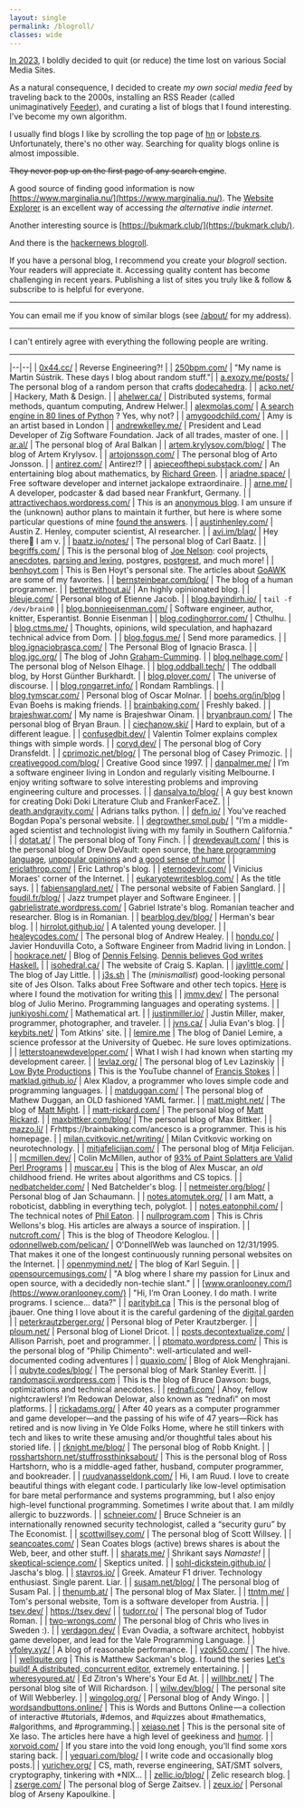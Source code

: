 ```yaml
---
layout: single
permalink: /blogroll/
classes: wide
---
```


[In 2023]({{site.url}}/2023/03/10/social-media-quit), I boldly decided to quit (or reduce) the time lost on various Social Media Sites. 

As a natural consequence, I decided to create *my own social media feed* by traveling back to the 2000s, installing an RSS Reader (called unimaginatively [Feeder](https://f-droid.org/packages/com.nononsenseapps.feeder/)), and curating a list of blogs that I found interesting. I've become my own algorithm.

I usually find blogs I like by scrolling the top page of [hn](https://news.ycombinator.com/) or [lobste.rs](https://lobste.rs/). Unfortunately, there's no other way. Searching for quality blogs online is almost impossible. 

~~They never pop up on the first page of any search engine~~.

A good source of finding good information is now [https://www.marginalia.nu/](https://www.marginalia.nu/). The [Website Explorer](https://explore.marginalia.nu/view) is an excellent way of accessing *the alternative indie internet*.

Another interesting source is [https://bukmark.club/](https://bukmark.club/).

And there is the [hackernews blogroll](https://dm.hn/).

If you have a personal blog, I recommend you create your *blogroll* section. Your readers will appreciate it. Accessing quality content has become challenging in recent years. Publishing a list of sites you truly like & follow & subscribe to is helpful for everyone.

---

You can email me if you know of similar blogs (see [/about/]({{site.url}}/about) for my address). 

---

I can't entirely agree with everything the following people are writing.

---

|--|--|
| [0x44.cc/](https://0x44.cc/) | Reverse Engineering?! |
| [250bpm.com/](https://250bpm.com/) | "My name is Martin Sústrik. These days I blog about random stuff."|
| [a.exozy.me/posts/](https://a.exozy.me/posts/) | The personal blog of a random person that crafts [dodecahedra](https://a.exozy.me/projects/dodecahedra). |
| [acko.net/](https://acko.net/) | Hackery, Math & Design. |
| [ahelwer.ca/](https://ahelwer.ca/) | Distributed systems, formal methods, quantum computing, Andrew Helwer.|
| [alexmolas.com/](https://www.alexmolas.com/blog.html) | [A search engine in 80 lines of Python](https://www.alexmolas.com/2024/02/05/a-search-engine-in-80-lines.html) ? Yes, why not? |
| [amygoodchild.com/](https://www.amygoodchild.com/) | Amy is an artist based in London |
| [andrewkelley.me/](https://andrewkelley.me/) | President and Lead Developer of Zig Software Foundation. Jack of all trades, master of one. |
| [ar.al/](https://ar.al/) | The personal blog of Aral Balkan |
| [artem.krylysov.com/blog/](https://artem.krylysov.com/blog/) | The blog of Artem Krylysov. |
| [artojonsson.com/](https://www.artojonsson.com/) | The personal blog of Arto Jonsson. | 
| [antirez.com/](http://antirez.com/) | Antirez!? |
| [apieceofthepi.substack.com/](https://apieceofthepi.substack.com/) | An entertaining blog about mathematics, by [Richard Green](https://math.colorado.edu/~rmg/). |
| [ariadne.space/](https://ariadne.space/) | Free software developer and internet jackalope extraordinaire. |
| [arne.me/](https://arne.me/) | A developer, podcaster & dad based near Frankfurt, Germany. |
| [attractivechaos.wordpress.com/](https://attractivechaos.wordpress.com/) | This is an [anonymous blog](https://attractivechaos.wordpress.com/about/). I am unsure if the (unknown) author plans to maintain it further, but here is where some particular questions of mine [found the answers](https://attractivechaos.wordpress.com/2019/12/28/deletion-from-hash-tables-without-tombstones/). |
| [austinhenley.com/](https://austinhenley.com/) | Austin Z. Henley, computer scientist, AI researcher. |
| [avi.im/blag/](https://avi.im/blag/) | Hey there👋 I am v. |
| [baatz.io/notes/](https://baatz.io/notes/) | The personal blog of Carl Baatz. |
| [begriffs.com/](https://begriffs.com/) | This is the personal blog of [Joe Nelson](https://github.com/begriffs): cool projects, [anecdotes](https://begriffs.com/posts/2018-11-15-c-portability.html), [parsing and lexing](https://begriffs.com/posts/2021-11-28-practical-parsing.html), postgres, [postgrest](https://begriffs.com/posts/2015-10-02-postgrest-workshop.html), and much more! |
| [benhoyt.com](https://benhoyt.com/writings/) | This is Ben Hoyt's personal site. The articles about [GoAWK](https://github.com/benhoyt/goawk) are some of my favorites. |
| [bernsteinbear.com/blog/](https://bernsteinbear.com/blog/) | The blog of a human programmer. |
| [betterwithout.ai/](https://betterwithout.ai/) | An highly opinionated blog. |
| [bleuje.com/](https://bleuje.com/about/) | Personal blog of Etienne Jacob. | 
| [blog.bayindirh.io/](https://blog.bayindirh.io/) | `tail -f /dev/brain0` |
| [blog.bonnieeisenman.com/](https://blog.bonnieeisenman.com/) | Software engineer, author, knitter, Esperantist. Bonnie Eisenman |
| [blog.codinghorror.com/](https://blog.codinghorror.com/) | Cthulhu. |
| [blog.ctms.me/](https://blog.ctms.me/) | Thoughts, opinions, wild speculation, and haphazard technical advice from Dom. |
| [blog.fogus.me/](https://blog.fogus.me/) | Send more paramedics. |
| [blog.ignaciobrasca.com/](https://blog.ignaciobrasca.com/) | The Personal Blog of Ignacio Brasca. |
| [blog.jgc.org/](https://blog.jgc.org/) | The blog of John [Graham-Cumming](https://jgc.org/). |
| [blog.nelhage.com/](https://blog.nelhage.com/) | The personal blog of Nelson Elhage. |
| [blog.oddball.tech/](https://blog.oddball.tech/) | The oddball blog, by Horst Günther Burkhardt. |
| [blog.plover.com/](https://blog.plover.com/) | The universe of discourse. |
| [blog.rongarret.info/](https://blog.rongarret.info/) | Rondam Ramblings. |
| [blog.tymscar.com/](https://blog.tymscar.com/) | Personal blog of Oscar Molnar. |
| [boehs.org/in/blog](https://boehs.org/in/blog) | Evan Boehs is making friends. |
| [brainbaking.com/](https://brainbaking.com/) | Freshly baked. |
| [brajeshwar.com/](https://brajeshwar.com/) | My name is Brajeshwar Oinam. |
| [bryanbraun.com/](https://www.bryanbraun.com/) | The personal blog of Bryan Braun. |
| [ciechanow.ski/](https://ciechanow.ski/) | Hard to explain, but of a different league. |
| [confusedbit.dev/](https://confusedbit.dev/) | Valentin Tolmer explains complex things with simple words. |
| [coryd.dev/](https://coryd.dev/) | The personal blog of Cory Dransfeldt. |
| [cprimozic.net/blog/](https://cprimozic.net/blog/) | The personal blog of Casey Primozic. |
| [creativegood.com/blog/](https://creativegood.com/blog/) | Creative Good since 1997. |
| [danpalmer.me/](https://danpalmer.me/) | I’m a software engineer living in London and regularly visiting Melbourne. I enjoy writing software to solve interesting problems and improving engineering culture and processes. |
| [dansalva.to/blog/](https://dansalva.to/blog/) | A guy best known for creating Doki Doki Literature Club and FrankerFaceZ. |
| [death.andgravity.com/](https://death.andgravity.com/) | Adrians talks python. |
| [defn.io/](https://defn.io/) | You've reached Bogdan Popa's personal website. |
| [degrowther.smol.pub/](https://degrowther.smol.pub/) | "I’m a middle-aged scientist and technologist living with my family in Southern California." |
| [dotat.at/](https://dotat.at/) | The personal blog of Tony Finch. |
| [drewdevault.com/](https://drewdevault.com/) | this is the personal blog of Drew DeVault: open source, [the hare programming language](https://harelang.org/), [unpopular opinions](https://drewdevault.com/2022/10/03/Does-Rust-belong-in-Linux.html) and [a good sense of humor](https://drewdevault.com/2021/11/16/Cash-for-leftpad.html) |
| [ericlathrop.com/](https://www.ericlathrop.com/) | Eric Lathrop's blog. |
| [eternodevir.com/](https://eternodevir.com/) | Vinicius Moraes' corner of the Internet. |
| [eukaryotewritesblog.com/](https://eukaryotewritesblog.com/) | As the title says. |
| [fabiensanglard.net/](https://fabiensanglard.net/) | The personal website of Fabien Sanglard. |
| [foudil.fr/blog/](https://foudil.fr/blog/) | Jazz trumpet player and Software Engineer. |
| [gabrielistrate.wordpress.com/](https://gabrielistrate.wordpress.com/) | Gabriel Istrate's blog. Romanian teacher and researcher. Blog is in Romanian. |
| [bearblog.dev/blog/](https://herman.bearblog.dev/blog/) | Herman's bear blog. |
| [hirrolot.github.io/](https://hirrolot.github.io/) | A talented young developer. |
| [healeycodes.com/](https://healeycodes.com/) | The personal blog of Andrew Healey. |
| [hondu.co/](https://hondu.co/) | Javier Honduvilla Coto, a Software Engineer from Madrid living in London. |
| [hookrace.net/](https://hookrace.net/) | Blog of [Dennis Felsing](https://dennis.felsing.org/). [Dennis believes God writes Haskell.](https://hookrace.net/blog/god-writes-haskell/) |
| [isohedral.ca/](https://isohedral.ca/) | The website of Craig S. Kaplan. |
| [jaylittle.com/](https://jaylittle.com/) | The blog of Jay Little. |
| [j3s.sh](https://j3s.sh) | The (*minismallist*) good-looking personal site of Jes Olson. Talks about Free Software and other tech topics. [Here](https://j3s.sh/thought/my-website-is-one-binary.html) is where I found the motivation for writing [this]({{site.url}}/2022/04/10/a-blog-that-is-a-single-executable-binary) |
| [jmmv.dev/](https://jmmv.dev/blog.html) | The personal blog of Julio Merino. Programming languages and operating systems. |
| [junkiyoshi.com/](https://junkiyoshi.com/) | Mathematical art. |
| [justinmiller.io/](https://justinmiller.io/) | Justin Miller, maker, programmer, photographer, and traveler. |
| [jvns.ca/](https://jvns.ca/) | Julia Evan's blog. |
| [keybits.net/](https://www.keybits.net/) | Tom Atkins' site. |
| [lemire.me](https://lemire.me/blog/) | The blog of Daniel Lemire, a science professor at the University of Quebec. He sure loves optimizations. |
| [letterstoanewdeveloper.com/](https://letterstoanewdeveloper.com/) | What I wish I had known when starting my development career. |
| [levlaz.org/](https://levlaz.org/) | The personal blog of Lev Lazinskiy |
| [Low Byte Productions](https://www.youtube.com/c/lowleveljavascript) | This is the YouTube channel of [Francis Stokes](https://github.com/francisrstokes) |
| [matklad.github.io/](https://matklad.github.io/) | Alex Kladov, a programmer who loves simple code and programming languages. |
| [matduggan.com/](https://matduggan.com/) | The personal blog of Mathew Duggan, an OLD fashioned YAML farmer. |
| [matt.might.net/](https://matt.might.net/articles/) | The blog of [Matt Might](https://matt.might.net/articles/). |
| [matt-rickard.com/](https://matt-rickard.com/) | The personal blog of [Matt Rickard](https://matt-rickard.com/). |
| [maxbittker.com/blog/](https://maxbittker.com/blog/) | The personal blog of Max Bittker. |
| [mazzo.li/](https://mazzo.li/archive.html) | Frhttps://brainbaking.com/ancesco is a programmer. This is his homepage. |
| [milan.cvitkovic.net/writing/](https://milan.cvitkovic.net/writing/) | Milan Cvitkovic working on neurotechnology. |
| [mitjafelicijan.com/](https://mitjafelicijan.com/) | The personal blog of Mitja Felicijan. | 
| [mcmillen.dev/](https://www.mcmillen.dev/) | Colin McMillen, author of [93% of Paint Splatters are Valid Perl Programs](https://www.mcmillen.dev/sigbovik/) |
| [muscar.eu](https://muscar.eu/) | This is the blog of Alex Muscar, an *old* childhood friend. He writes about algorithms and CS topics. | 
| [nedbatchelder.com/](https://nedbatchelder.com/) | Ned Batchelder's blog. | 
| [netmeister.org/blog/](https://www.netmeister.org/blog/) | Personal blog of Jan Schaumann. |
| [notes.atomutek.org/](https://notes.atomutek.org/) | I am Matt, a roboticist, dabbling in everything tech, polyglot. |
| [notes.eatonphil.com/](https://notes.eatonphil.com/) | The technical notes of [Phil Eaton](https://eatonphil.com/). |
| [nullprogram.com](https://nullprogram.com/) | This is Chris Wellons's blog. His articles are always a source of inspiration. |
| [nutcroft.com/](https://nutcroft.com/) | This is the blog of Theodore Keloglou. |
| [odonnellweb.com/pelican/](https://odonnellweb.com/pelican/) | O'DonnellWeb was launched on 12/31/1995. That makes it one of the longest continuously running personal websites on the Internet. |
| [openmymind.net/](https://www.openmymind.net/) | The blog of Karl Seguin. |
| [opensourcemusings.com/](https://opensourcemusings.com/) | "A blog where I share my passion for Linux and open source, with a decidedly non-techie slant." |
| [www.oranlooney.com/](https://www.oranlooney.com/) | "Hi, I’m Oran Looney. I do math. I write programs. I science… data?" | 
| [paritybit.ca](https://www.paritybit.ca/) | This is the personal blog of jbauer. One thing I love about it is the careful gardening of the [digital garden](https://www.paritybit.ca/garden/) |
| [peterkrautzberger.org/](https://www.peterkrautzberger.org/) | Personal blog of Peter Krautzberger. |
| [ploum.net/](https://ploum.net/index_en.html) | Personal blog of Lionel Dricot. |
| [posts.decontextualize.com/](https://posts.decontextualize.com/) | Allison Parrish, poet and programmer. |
| [ptomato.wordpress.com/](https://ptomato.wordpress.com/) | This is the personal blog of "Philip Chimento": well-articulated and well-documented coding adventures |
| [quaxio.com/](https://www.quaxio.com/) | Blog of Alok Menghrajani. |
| [qubyte.codes/blog/](https://qubyte.codes/blog/) | The personal blog of Mark Stanley Everitt. |
| [randomascii.wordpress.com](https://randomascii.wordpress.com) | This is the blog of Bruce Dawson: bugs, optimizations and technical anecdotes. |
| [rednafi.com/](https://rednafi.com/) | Ahoy, fellow nightcrawlers! I’m Redowan Delowar, also known as “rednafi” on most platforms. |
| [rickadams.org/](https://rickadams.org/) | After 40 years as a computer programmer and game developer—and the passing of his wife of 47 years—Rick has retired and is now living in Ye Olde Folks Home, where he still tinkers with tech and likes to write these amusing and/or thoughtful tales about his storied life. |
| [rknight.me/blog/](https://rknight.me/blog/) | The personal blog of Robb Knight. | 
| [rosshartshorn.net/stuffrossthinksabout/](https://www.rosshartshorn.net/stuffrossthinksabout/) | This is the personal blog of Ross Hartshorn, who is a middle-aged father, husband, computer programmer, and bookreader. |
| [ruudvanasseldonk.com/](https://ruudvanasseldonk.com/) | Hi, I am Ruud. I love to create beautiful things with elegant code. I particularly like low-level optimisation for bare metal performance and systems programming, but I also enjoy high-level functional programming. Sometimes I write about that. I am mildly allergic to buzzwords. |
| [schneier.com/](https://www.schneier.com/) | Bruce Schneier is an internationally renowned security technologist, called a “security guru” by The Economist. |
| [scottwillsey.com/](https://scottwillsey.com/) | The personal blog of Scott Willsey. |
| [seancoates.com/](https://seancoates.com/) |  Sean Coates blogs (active) brews shares is about the Web, beer, and other stuff. |
| [sharats.me/](https://sharats.me/) | Shrikant says *Namaste!* |
| [skeptical-science.com/](http://skeptical-science.com/) | Skeptics united. |
| [sohl-dickstein.github.io/](https://sohl-dickstein.github.io/) | Jascha's blog. |
| [stavros.io/](https://www.stavros.io/) | Greek. Amateur F1 driver. Technology enthusiast. Single parent. Liar. |
| [susam.net/blog/](https://susam.net/blog/) | The personal blog of Susam Pal. |
| [thenumb.at/](https://thenumb.at/) | The personal blog of Max Slater. |
| [ttntm.me/](https://ttntm.me/) | Tom's personal website, Tom is a software developer from Austria. |
| [tsev.dev/](https://tsev.dev/) | https://tsev.dev/ |
| [tudorr.ro/](https://tudorr.ro/) | The personal blog of Tudor Roman. |
| [two-wrongs.com/](https://two-wrongs.com/) | The personal blog of Chris who lives in Sweden :). |
| [verdagon.dev/](https://verdagon.dev/) | Evan Ovadia, a software architect, hobbyist game developer, and lead for the Vale Programming Language. |
| [vfoley.xyz/](https://vfoley.xyz/) | A blog of reasonable performance. |
| [vzqk50.com/](https://www.vzqk50.com/) | The hive. |
| [wellquite.org](https://wellquite.org/) | This is Matthew Sackman's blog. I found the series [Let's build! A distributed, concurrent editor](https://wellquite.org/posts/lets_build/edist_intro/), extremely entertaining. |
| [wheresyoured.at/](https://www.wheresyoured.at/) | Ed Zitron's Where's Your Ed At. |
| [willhbr.net/](https://willhbr.net/) | The personal blog site of Will Richardson. |
| [wilw.dev/blog/](https://wilw.dev/blog/) | The personal site of Will Webberley. |
| [wingolog.org/](http://wingolog.org/) | Personal blog of Andy Wingo. |
| [wordsandbuttons.online/](https://wordsandbuttons.online/) | This is Words and Buttons Online — a collection of interactive #tutorials, #demos, and #quizzes about #mathematics, #algorithms, and #programming.|
| [xeiaso.net](https://xeiaso.net/blog) | This is the personal site of Xe Iaso. The articles here have a high level of geekiness and [humor](https://xeiaso.net/blog/sleeping-the-technical-interview). |
| [xorvoid.com/](https://xorvoid.com/) | If you stare into the void long enough, you'll find some xors staring back. | 
| [yequari.com/blog/](https://yequari.com/blog/) | I write code and occasionally blog posts.|
| [yurichev.org/](https://yurichev.org/blog.html) | CS, math, reverse engineering, SAT/SMT solvers, cryptography, tinkering with *NIX... |
| [zellic.io/blog/](https://www.zellic.io/blog/) | Zelic research blog. |
| [zserge.com/](https://zserge.com/) | The personal blog of Serge Zaitsev. |
| [zeux.io/](https://zeux.io/) | Personal blog of Arseny Kapoulkine. |









